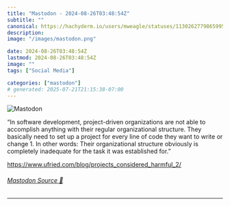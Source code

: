```yaml
---
title: "Mastodon - 2024-08-26T03:48:54Z"
subtitle: ""
canonical: https://hachyderm.io/users/mweagle/statuses/113026277986599503
description:
image: "/images/mastodon.png"

date: 2024-08-26T03:48:54Z
lastmod: 2024-08-26T03:48:54Z
image: ""
tags: ["Social Media"]

categories: ["mastodon"]
# generated: 2025-07-21T21:15:38-07:00
---
```

![Mastodon](/images/mastodon.png)

<p>“In software development, project-driven organizations are not able to accomplish anything with their regular organizational structure. They basically need to set up a project for every line of code they want to write or change 1. In other words: Their organizational structure obviously is completely inadequate for the task it was established for.”</p><p><a href="https://www.ufried.com/blog/projects_considered_harmful_2/" target="_blank" rel="nofollow noopener noreferrer" translate="no"><span class="invisible">https://www.</span><span class="ellipsis">ufried.com/blog/projects_consi</span><span class="invisible">dered_harmful_2/</span></a></p>


###### [Mastodon Source 🐘](https://hachyderm.io/@mweagle/113026277986599503)

___
